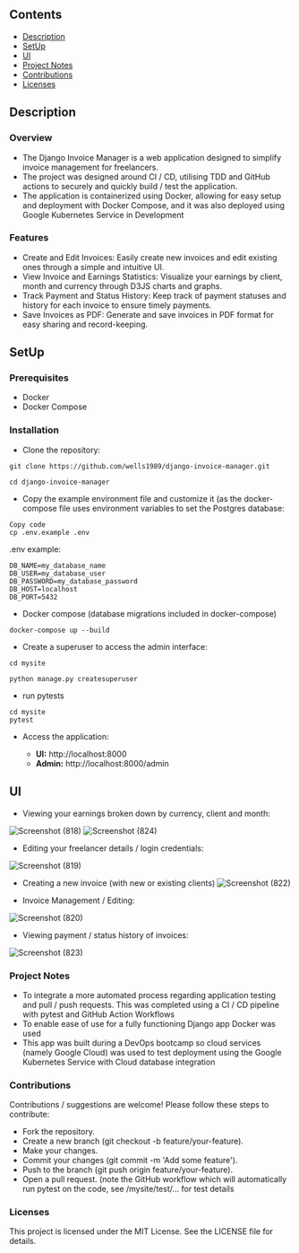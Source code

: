 ## Contents

- [Description](#description)
- [SetUp](#SetUp)
- [UI](#UI)
- [Project Notes](#project-notes)
- [Contributions](#contributions)
- [Licenses](#licenses)

## Description

### Overview
- The Django Invoice Manager is a web application designed to simplify invoice management for freelancers.
- The project was designed around CI / CD, utilising TDD and GitHub actions to securely and quickly build / test the application.
- The application is containerized using Docker, allowing for easy setup and deployment with Docker Compose, and it was also deployed using Google Kubernetes Service in Development

### Features

- Create and Edit Invoices: Easily create new invoices and edit existing ones through a simple and intuitive UI.
- View Invoice and Earnings Statistics: Visualize your earnings by client, month and currency through D3JS charts and graphs.
- Track Payment and Status History: Keep track of payment statuses and history for each invoice to ensure timely payments.
- Save Invoices as PDF: Generate and save invoices in PDF format for easy sharing and record-keeping.

## SetUp
### Prerequisites
- Docker
- Docker Compose

### Installation
- Clone the repository:

```
git clone https://github.com/wells1989/django-invoice-manager.git

cd django-invoice-manager
```

- Copy the example environment file and customize it (as the docker-compose file uses environment variables to set the Postgres database:

```
Copy code
cp .env.example .env
```
 .env example:

```
DB_NAME=my_database_name
DB_USER=my_database_user
DB_PASSWORD=my_database_password
DB_HOST=localhost
DB_PORT=5432
```
- Docker compose (database migrations included in docker-compose)
```
docker-compose up --build
```

- Create a superuser to access the admin interface:
```
cd mysite

python manage.py createsuperuser
```

- run pytests

```
cd mysite
pytest
```

- Access the application:

    - **UI:** http://localhost:8000
    - **Admin:** http://localhost:8000/admin

## UI
- Viewing your earnings broken down by currency, client and month:

![Screenshot (818)](https://github.com/wells1989/Full-stack-blog/assets/122035759/158764ce-074f-475a-b6e4-dac68a9d3ddd)
![Screenshot (824)](https://github.com/wells1989/Full-stack-blog/assets/122035759/f8e9ec35-0759-408c-8169-5c6e2b639596)

- Editing your freelancer details / login credentials:

![Screenshot (819)](https://github.com/wells1989/Full-stack-blog/assets/122035759/d1dfa53b-b623-40d0-833e-d8b3a604f437)

- Creating a new invoice (with new or existing clients)
![Screenshot (822)](https://github.com/wells1989/Full-stack-blog/assets/122035759/50c7de54-810a-4445-8781-291eb1eaf36d)

- Invoice Management / Editing:

![Screenshot (820)](https://github.com/wells1989/Full-stack-blog/assets/122035759/b6ad0ce9-02bc-4894-a78f-370e821b3eed)

- Viewing payment / status history of invoices:

![Screenshot (823)](https://github.com/wells1989/Full-stack-blog/assets/122035759/c01c26c9-be3f-4d95-9a89-d4d21138790e)

### Project Notes
- To integrate a more automated process regarding application testing and pull / push requests. This was completed using a CI / CD pipeline with pytest and GitHub Action Workflows
- To enable ease of use for a fully functioning Django app Docker was used
- This app was built during a DevOps bootcamp so cloud services (namely Google Cloud) was used to test deployment using the Google Kubernetes Service with Cloud database integration

### Contributions
Contributions / suggestions are welcome! Please follow these steps to contribute:

- Fork the repository.
- Create a new branch (git checkout -b feature/your-feature).
- Make your changes.
- Commit your changes (git commit -m 'Add some feature').
- Push to the branch (git push origin feature/your-feature).
- Open a pull request. (note the GitHub workflow which will automatically run pytest on the code, see /mysite/test/... for test details

### Licenses
This project is licensed under the MIT License. See the LICENSE file for details.
